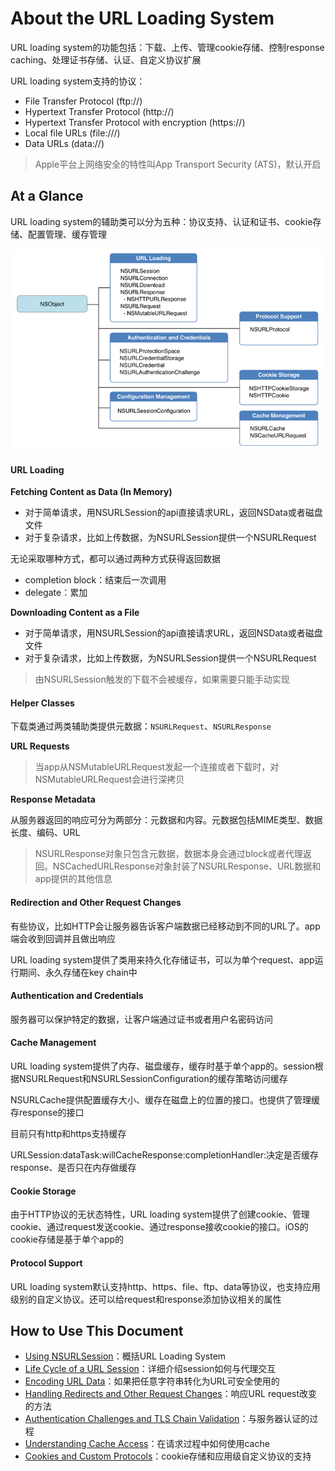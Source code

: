 # About the URL Loading System

URL loading system的功能包括：下载、上传、管理cookie存储、控制response caching、处理证书存储、认证、自定义协议扩展

URL loading system支持的协议：

* File Transfer Protocol \(ftp://\)
* Hypertext Transfer Protocol \(http://\)
* Hypertext Transfer Protocol with encryption \(https://\)
* Local file URLs \(file:///\)
* Data URLs \(data://\)

> Apple平台上网络安全的特性叫App Transport Security \(ATS\)，默认开启

## At a Glance

URL loading system的辅助类可以分为五种：协议支持、认证和证书、cookie存储、配置管理、缓存管理

![](/assets/import.png)

#### URL Loading

**Fetching Content as Data \(In Memory\)**

* 对于简单请求，用NSURLSession的api直接请求URL，返回NSData或者磁盘文件
* 对于复杂请求，比如上传数据，为NSURLSession提供一个NSURLRequest

无论采取哪种方式，都可以通过两种方式获得返回数据

* completion block：结束后一次调用
* delegate：累加

**Downloading Content as a File**

* 对于简单请求，用NSURLSession的api直接请求URL，返回NSData或者磁盘文件
* 对于复杂请求，比如上传数据，为NSURLSession提供一个NSURLRequest

> 由NSURLSession触发的下载不会被缓存，如果需要只能手动实现

#### Helper Classes

下载类通过两类辅助类提供元数据：`NSURLRequest`、`NSURLResponse`

**URL Requests**

> 当app从NSMutableURLRequest发起一个连接或者下载时，对NSMutableURLRequest会进行深拷贝

**Response Metadata**

从服务器返回的响应可分为两部分：元数据和内容。元数据包括MIME类型、数据长度、编码、URL

> NSURLResponse对象只包含元数据，数据本身会通过block或者代理返回。NSCachedURLResponse对象封装了NSURLResponse、URL数据和app提供的其他信息

#### Redirection and Other Request Changes

有些协议，比如HTTP会让服务器告诉客户端数据已经移动到不同的URL了。app端会收到回调并且做出响应

URL loading system提供了类用来持久化存储证书，可以为单个request、app运行期间、永久存储在key chain中

#### Authentication and Credentials

服务器可以保护特定的数据，让客户端通过证书或者用户名密码访问

#### Cache Management

URL loading system提供了内存、磁盘缓存，缓存时基于单个app的。session根据NSURLRequest和NSURLSessionConfiguration的缓存策略访问缓存

NSURLCache提供配置缓存大小、缓存在磁盘上的位置的接口。也提供了管理缓存response的接口

目前只有http和https支持缓存

URLSession:dataTask:willCacheResponse:completionHandler:决定是否缓存response、是否只在内存做缓存

#### Cookie Storage

由于HTTP协议的无状态特性，URL loading system提供了创建cookie、管理cookie、通过request发送cookie、通过response接收cookie的接口。iOS的cookie存储是基于单个app的

#### Protocol Support

URL loading system默认支持http、https、file、ftp、data等协议，也支持应用级别的自定义协议。还可以给request和response添加协议相关的属性

## How to Use This Document

* [Using NSURLSession](/using-nsurlsession.md)：概括URL Loading System
* [Life Cycle of a URL Session](/life-cycle-of-a-url-session.md)：详细介绍session如何与代理交互
* [Encoding URL Data](/encoding-and-decoding-url-data.md)：如果把任意字符串转化为URL可安全使用的
* [Handling Redirects and Other Request Changes](/handling-redirects-and-other-request-changes.md)：响应URL request改变的方法
* [Authentication Challenges and TLS Chain Validation](/authentication-challenges-and-tls-chain-validation.md)：与服务器认证的过程
* [Understanding Cache Access](/understanding-cache-access.md)：在请求过程中如何使用cache
* [Cookies and Custom Protocols](/cookies-and-custom-protocols.md)：cookie存储和应用级自定义协议的支持



